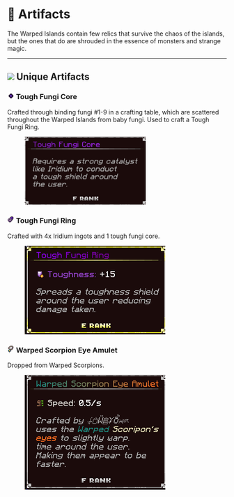 # 📿 Artifacts

The Warped Islands contain few relics that survive the chaos of the islands, but the ones that do are shrouded in the essence of monsters and strange magic.

***

## ![](https://wiki.drgnshield.com/~gitbook/image?url=https%3A%2F%2F1729500015-files.gitbook.io%2F%7E%2Ffiles%2Fv0%2Fb%2Fgitbook-x-prod.appspot.com%2Fo%2Fspaces%252F6yr2oI9PwLQ7DW24nBxU%252Fuploads%252FC9K8UpepSsn26nvoC94f%252Ftool-orb.png%3Falt%3Dmedia%26token%3D182a1309-27c2-4dfc-9ad2-0efcd9bdaa76\&width=300\&dpr=4\&quality=100\&sign=581e5d0f\&sv=2) Unique Artifacts <a href="#unique-artifacts" id="unique-artifacts"></a>

### ![](../../../.gitbook/assets/fungicore.png) **Tough Fungi Core**

Crafted through binding fungi #1-9 in a crafting table, which are scattered throughout the Warped Islands from baby fungi. Used to craft a Tough Fungi Ring.

<figure><img src="../../../.gitbook/assets/fungicoredesc.png" alt="" width="278"><figcaption></figcaption></figure>

### ![](../../../.gitbook/assets/fungiring.png) **Tough Fungi Ring**

Crafted with 4x Iridium ingots and 1 tough fungi core.

<figure><img src="../../../.gitbook/assets/fungiringdesc.png" alt=""><figcaption></figcaption></figure>

### ![](../../../.gitbook/assets/warpedscorpionamulet.png) **Warped Scorpion Eye Amulet**

Dropped from Warped Scorpions.

<figure><img src="../../../.gitbook/assets/warpedamuletdesc.png" alt=""><figcaption></figcaption></figure>

